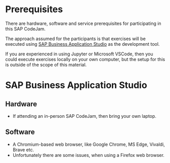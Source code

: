 # Prerequisites

There are hardware, software and service prerequisites for participating in this SAP CodeJam. 

The approach assumed for the participants is that exercises will be executed using [SAP Business Application Studio](https://help.sap.com/docs/bas/sap-business-application-studio/what-is-sap-business-application-studio) as the development tool. 

If you are experienced in using Jupyter or Microsoft VSCode, then you could execute exercises locally on your own computer, but the setup for this is outside of the scope of this material.

# SAP Business Application Studio

## Hardware

* If attending an in-person SAP CodeJam, then bring your own laptop.

## Software

* A Chromium-based web browser, like Google Chrome, MS Edge, Vivaldi, Brave etc.
* Unfortunately there are some issues, when using a Firefox web browser.

